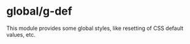 # global/g-def

This module provides some global styles, like resetting of CSS default values, etc.
